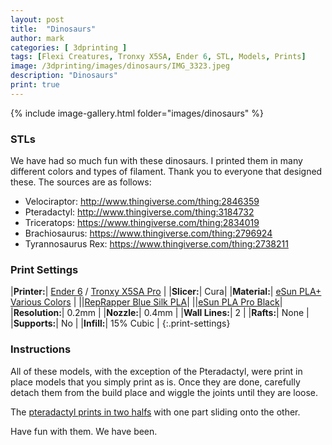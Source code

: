 ```yaml
---
layout: post
title:  "Dinosaurs"
author: mark
categories: [ 3dprinting ]
tags: [Flexi Creatures, Tronxy X5SA, Ender 6, STL, Models, Prints]
image: /3dprinting/images/dinosaurs/IMG_3323.jpeg
description: "Dinosaurs"
print: true
---
```


{% include image-gallery.html folder="images/dinosaurs" %}

### STLs

We have had so much fun with these dinosaurs. I printed them in many different colors and types of filament. 
Thank you to everyone that designed these. The sources are as follows:

- Velociraptor: <http://www.thingiverse.com/thing:2846359>  
- Pteradactyl: <http://www.thingiverse.com/thing:3184732>  
- Triceratops: <https://www.thingiverse.com/thing:2834019>  
- Brachiosaurus: <https://www.thingiverse.com/thing:2796924>
- Tyrannosaurus Rex: <https://www.thingiverse.com/thing:2738211>

### Print Settings

|**Printer:**| [Ender 6](https://amzn.to/30qKp5G) / [Tronxy X5SA Pro](https://amzn.to/3ncEqdm) |
|**Slicer:**| Cura|
|**Material:**| [eSun PLA+ Various Colors](https://amzn.to/3Ccmunp)  |
||[RepRapper Blue Silk PLA](https://amzn.to/3aS4IdY)|
||[eSun PLA Pro Black](https://amzn.to/31dQhQ0)|
|**Resolution:**| 0.2mm |
|**Nozzle:**| 0.4mm |
|**Wall Lines:**| 2 |
|**Rafts:**| None |
|**Supports:**| No |
|**Infill:**| 15% Cubic |
{:.print-settings}

### Instructions

All of these models, with the exception of the Pteradactyl, were print in place models that you simply print as is.
Once they are done, carefully detach them from the build place and wiggle the joints until they are loose.

The [pteradactyl prints in two halfs](pteradactyl.html) with one part sliding onto the other. 

Have fun with them. We have been.
